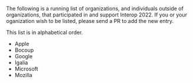 The following is a running list of organizations, and individuals outside of organizations, that participated in and support Interop 2022. If you or your oganization wish to be listed, please send a PR to add the new entry.

This list is in alphabetical order.

* Apple
* Bocoup
* Google
* Igalia
* Microsoft
* Mozilla

